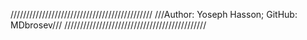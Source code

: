 /////////////////////////////////////////////
///Author: Yoseph Hasson; GitHub: MDbrosev///
/////////////////////////////////////////////
